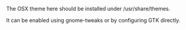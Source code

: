 The OSX theme here should be installed under /usr/share/themes.

It can be enabled using gnome-tweaks or by configuring GTK directly.
